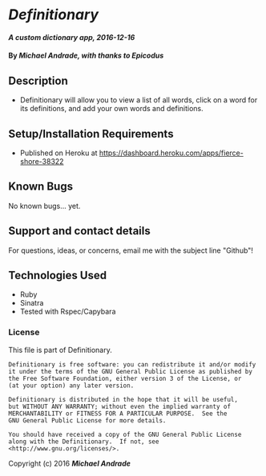 # _Definitionary_

#### _A custom dictionary app, 2016-12-16_

#### By _Michael Andrade, with thanks to Epicodus_

## Description

* Definitionary will allow you to view a list of all words, click on a word for its definitions, and add your own words and definitions.

## Setup/Installation Requirements

* Published on Heroku at https://dashboard.heroku.com/apps/fierce-shore-38322

## Known Bugs

No known bugs... yet.

## Support and contact details

For questions, ideas, or concerns, email me with the subject line "Github"!

## Technologies Used

* Ruby
* Sinatra
* Tested with Rspec/Capybara

### License

This file is part of Definitionary.

    Definitionary is free software: you can redistribute it and/or modify
    it under the terms of the GNU General Public License as published by
    the Free Software Foundation, either version 3 of the License, or
    (at your option) any later version.

    Definitionary is distributed in the hope that it will be useful,
    but WITHOUT ANY WARRANTY; without even the implied warranty of
    MERCHANTABILITY or FITNESS FOR A PARTICULAR PURPOSE.  See the
    GNU General Public License for more details.

    You should have received a copy of the GNU General Public License
    along with the Definitionary.  If not, see <http://www.gnu.org/licenses/>.

Copyright (c) 2016 **_Michael Andrade_**
